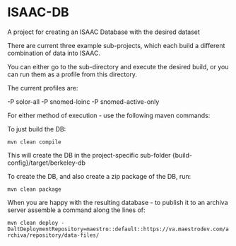 ISAAC-DB
========

A project for creating an ISAAC Database with the desired dataset

There are current three example sub-projects, which each build a different combination of data into ISAAC.

You can either go to the sub-directory and execute the desired build, or you can run them as a profile from 
this directory.

The current profiles are:

-P solor-all
-P snomed-loinc
-P snomed-active-only

For either method of execution - use the following maven commands:

To just build the DB:

`mvn clean compile`

This will create the DB in the project-specific sub-folder {build-config}/target/berkeley-db

To create the DB, and also create a zip package of the DB, run:
	
`mvn clean package`

When you are happy with the resulting database - to publish it to an archiva server assemble a command along the lines of:

`mvn clean deploy -DaltDeploymentRepository=maestro::default::https://va.maestrodev.com/archiva/repository/data-files/`
